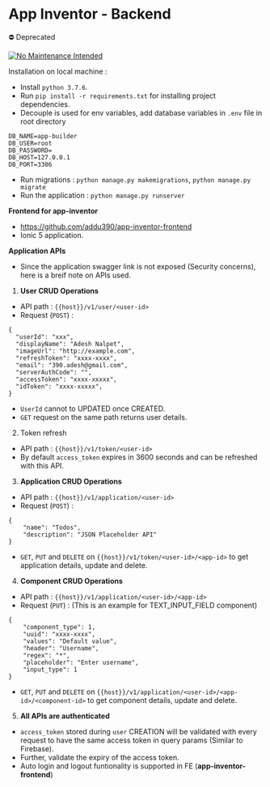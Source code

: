 # App Inventor - Backend

⛔️ Deprecated

[![No Maintenance Intended](http://unmaintained.tech/badge.svg)](http://unmaintained.tech/)

Installation on local machine :
- Install `python 3.7.6`.
- Run `pip install -r requirements.txt` for installing project dependencies.
- Decouple is used for env variables, add database variables in `.env` file in root directory
```
DB_NAME=app-builder
DB_USER=root
DB_PASSWORD=
DB_HOST=127.0.0.1
DB_PORT=3306
```
- Run migrations : `python manage.py makemigrations`, `python manage.py migrate`
- Run the application : `python manage.py runserver`

**Frontend for app-inventor**
- https://github.com/addu390/app-inventor-frontend
- Ionic 5 application.

**Application APIs**
- Since the application swagger link is not exposed (Security concerns), here is a breif note on APIs used.

1. **User CRUD Operations**
- API path : `{{host}}/v1/user/<user-id>`
- Request (`POST`) :
```
{
  "userId": "xxx",
  "displayName": "Adesh Nalpet",
  "imageUrl": "http://example.com",
  "refreshToken": "xxxx-xxxx",
  "email": "390.adesh@gmail.com",
  "serverAuthCode": "",
  "accessToken": "xxxx-xxxxx",
  "idToken": "xxxx-xxxxx",
}
```
- `UserId` cannot to UPDATED once CREATED.
- `GET` request on the same path returns user details.

2. Token refresh
- API path : `{{host}}/v1/token/<user-id>`
- By default `access_token` expires in 3600 seconds and can be refreshed with this API.

3. **Application CRUD Operations**
- API path : `{{host}}/v1/application/<user-id>`
- Request (`POST`) :
```
{
	"name": "Todos",
	"description": "JSON Placeholder API"
}
```
- `GET`, `PUT` and `DELETE` on `{{host}}/v1/token/<user-id>/<app-id>` to get application details, update and delete.

4. **Component CRUD Operations**
- API path : `{{host}}/v1/application/<user-id>/<app-id>`
- Request (`PUT`) : (This is an example for TEXT_INPUT_FIELD component)
```
{
    "component_type": 1,
    "uuid": "xxxx-xxxx",
    "values": "Default value",
    "header": "Username",
    "regex": "*",
    "placeholder": "Enter username",
    "input_type": 1
}
```
- `GET`, `PUT` and `DELETE` on `{{host}}/v1/application/<user-id>/<app-id>/<component-id>` to get component details, update and delete.

5. **All APIs are authenticated**
- `access_token` stored during `user` CREATION will be validated with every request to have the same access token in query params (Similar to Firebase).
- Further, validate the expiry of the access token.
- Auto login and logout funtionality is supported in FE (**app-inventor-frontend**)


